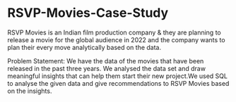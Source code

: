 # RSVP-Movies-Case-Study
RSVP Movies is an Indian film production company &amp; they are planning to release a movie for the global audience in 2022 and the company wants to plan their every move analytically based on the data.

Problem Statement:
We have the data of the movies that have been released in the past three years. We analysed the data set and draw meaningful insights that can help them start their new project.We used SQL to analyse the given data and give recommendations to RSVP Movies based on the insights. 
